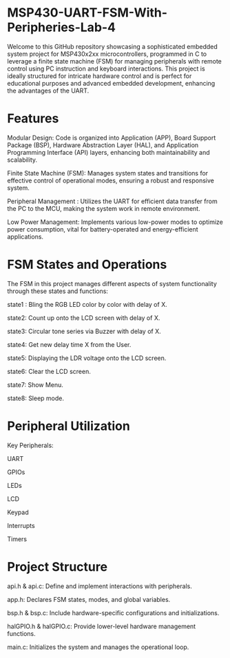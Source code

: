 # MSP430-UART-FSM-With-Peripheries-Lab-4

Welcome to this GitHub repository showcasing a sophisticated embedded system project for MSP430x2xx microcontrollers, programmed in C to leverage a finite state machine (FSM) for managing peripherals with remote control using PC instruction and keyboard interactions. This project is ideally structured for intricate hardware control and is perfect for educational purposes and advanced embedded development, enhancing the advantages of the UART.

# Features

Modular Design: Code is organized into Application (APP), Board Support Package (BSP), Hardware Abstraction Layer (HAL), and Application Programming Interface (API) layers, enhancing both maintainability and scalability.

Finite State Machine (FSM): Manages system states and transitions for effective control of operational modes, ensuring a robust and responsive system.

Peripheral Management : Utilizes the UART for efficient data transfer from the PC to the MCU, making the system work in remote environment.

Low Power Management: Implements various low-power modes to optimize power consumption, vital for battery-operated and energy-efficient applications.

# FSM States and Operations

The FSM in this project manages different aspects of system functionality through these states and functions:

state1 : Bling the RGB LED color by color with delay of X.

state2: Count up onto the LCD screen with delay of X.

state3: Circular tone series via Buzzer with delay of X.

state4: Get new delay time X from the User.

state5: Displaying the LDR voltage onto the LCD screen.

state6: Clear the LCD screen.

state7: Show Menu.

state8: Sleep mode. 

# Peripheral Utilization

Key Peripherals:

UART 

GPIOs

LEDs

LCD

Keypad

Interrupts

Timers


# Project Structure

api.h & api.c: Define and implement interactions with peripherals.

app.h: Declares FSM states, modes, and global variables.

bsp.h & bsp.c: Include hardware-specific configurations and initializations.

halGPIO.h & halGPIO.c: Provide lower-level hardware management functions.

main.c: Initializes the system and manages the operational loop.


